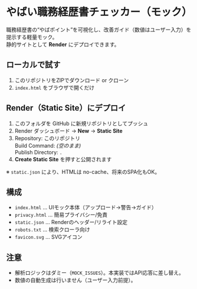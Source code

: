 # やばい職務経歴書チェッカー（モック）

職務経歴書の“やばポイント”を可視化し、改善ガイド（数値はユーザー入力）を提示する軽量モック。  
静的サイトとして **Render** にデプロイできます。

## ローカルで試す
1. このリポジトリをZIPでダウンロード or クローン
2. `index.html` をブラウザで開くだけ

## Render（Static Site）にデプロイ
1. このフォルダを GitHub に新規リポジトリとしてプッシュ
2. Render ダッシュボード → **New** → **Static Site**
3. Repository: このリポジトリ  
   Build Command: *(空のまま)*  
   Publish Directory: `.`  
4. **Create Static Site** を押すと公開されます

※ `static.json` により、HTMLは no-cache、将来のSPA化もOK。

## 構成
- `index.html` … UIモック本体（アップロード→警告→ガイド）
- `privacy.html` … 簡易プライバシー/免責
- `static.json` … Renderのヘッダー/リライト設定
- `robots.txt` … 検索クローラ向け
- `favicon.svg` … SVGアイコン

## 注意
- 解析ロジックはダミー（`MOCK_ISSUES`）。本実装ではAPI応答に差し替え。
- 数値の自動生成は行いません（ユーザー入力前提）。
